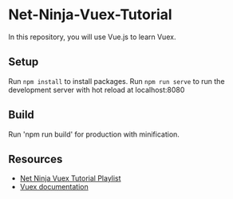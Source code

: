 # Net-Ninja-Vuex-Tutorial

In this repository, you will use Vue.js to learn Vuex.

## Setup

Run `npm install` to install packages.
Run `npm run serve` to run the development server with hot reload at localhost:8080

## Build 

Run 'npm run build' for production with minification.

## Resources

- [Net Ninja Vuex Tutorial Playlist]([https://dev.to/sadarshannaiynar/virtual-dom---the-backbone-of-react-3cpp](https://www.youtube.com/playlist?list=PL4cUxeGkcC9i371QO_Rtkl26MwtiJ30P2))
- [Vuex documentation]([https://react.dev/learn/tutorial-tic-tac-toe](https://vuex.vuejs.org/guide/)https://vuex.vuejs.org/guide/)
